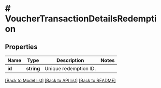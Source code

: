 # # VoucherTransactionDetailsRedemption

## Properties

Name | Type | Description | Notes
------------ | ------------- | ------------- | -------------
**id** | **string** | Unique redemption ID. |

[[Back to Model list]](../../README.md#models) [[Back to API list]](../../README.md#endpoints) [[Back to README]](../../README.md)
